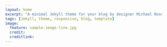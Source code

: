 ```yaml
---
layout: home
excerpt: "A minimal Jekyll theme for your blog by designer Michael Rose."
tags: [Jekyll, theme, responsive, blog, template]
image:
  feature: sample-image-line.jpg
  credit:
  creditlink:
---
```

